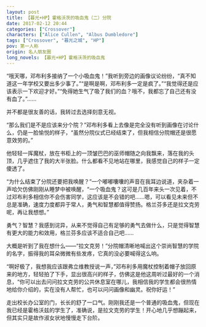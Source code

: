 ```yaml
---
layout: post
title: 【暮光+HP】霍格沃茨的吸血鬼（二）分院
date: 2017-02-12 20:44
categories: ["Crossover"]
characters: ["Alice Cullen", "Albus Dumbledore"]
tags: ["Crossover", "暮光之城", "HP"]
pov: 第一人称
origin: 名人朋友圈
long_novels: 【暮光+HP】霍格沃茨的吸血鬼
---
```


“哦天哪，邓布利多接纳了一个小吸血鬼！”我听到旁边的画像议论纷纷，“真不知道这一年学校又要出多少事了。”“是啊是啊，邓布利多一定是疯了。”“我觉得还是应该表示一下欢迎才好。”“免得她生气了吸了我们的血？哦不，我都忘了自己还有没有血了。”……

并不都是很友善的话，我转过去选择刻意无视。

“那么我们是不是应该来分个院？”邓布利多看上去像是完全没有听到画像在讨论什么，仍是一脸愉悦的样子，“虽然分院仪式已经结束了，但我相信分院帽还是很愿意效劳的。”

他轻轻一挥魔杖，放在书柜上的一顶皱巴巴的巫师帽随之向我飘来，落在我的头顶，几乎遮住了我的大半张脸。什么都看不见地站在哪里，我感觉自己的样子一定傻透了。

“为什么结束了分院还要把我唤醒？”一个嘟嘟囔囔的声音在我耳边说道，夹杂着一声哈欠仿佛刚刚从睡梦中被唤醒，“一个吸血鬼？这可是几百年来头一次见着，不过邓布利多相信你不会伤害同学，这应该是不会错的吧……嗯，可以看见未来但不总是准确，速度力度都异于常人，勇气和智慧都值得赞扬。格兰芬多还是拉文克劳呢，再让我想想。”

勇气？智慧？我感到诧异，从来不觉得自己有足够的勇气去做什么，只是觉得智慧有更大的能力和效用，格兰芬多应该不适合自己吧……

大概是听到了我在想什么——“拉文克劳！”分院帽清晰地喊出这个崇尚智慧的学院的名字，振得我的耳朵微微有些发疼，它真的没必要喊得这么响。

“啊好极了，我想我应该跟弗立维教授说一声，”邓布利多用魔杖控制着帽子放回原来的地方，轻轻拍了下手，显出很高兴的样子，仿佛这是他这周听过最好的一个消息，“你可以出去问问拉文克劳的公共休息室在哪儿，我相信我的学生都会很热情地给你介绍的，实在没有人帮忙，也可以问问画像和幽灵。祝你好运！”

走出校长办公室的门，长长的舒了一口气。刚刚我还是一个普通的吸血鬼，但现在我已经是霍格沃兹的学生了，准确说，是拉文克劳的学生！开心地几乎想蹦起来，但其实只是故作淑女状地慢慢走下台阶。
